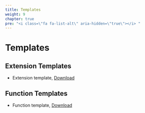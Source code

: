```yaml
---
title: Templates
weight: 9
chapter: true
pre: "<i class=\"fa fa-list-alt\" aria-hidden=\"true\"></i> "
---
```


# Templates


## Extension Templates
* Extension template, [Download](Template.zip)
## Function Templates
* Function template, [Download](function.zip)
